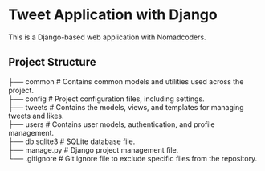 # Tweet Application with Django

This is a Django-based web application with Nomadcoders.

## Project Structure

├── common            # Contains common models and utilities used across the project.  
├── config            # Project configuration files, including settings.  
├── tweets            # Contains the models, views, and templates for managing tweets and likes.  
├── users             # Contains user models, authentication, and profile management.  
├── db.sqlite3        # SQLite database file.  
├── manage.py         # Django project management file.  
└── .gitignore        # Git ignore file to exclude specific files from the repository.  
